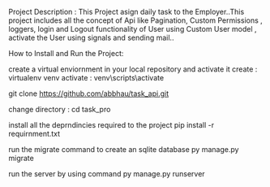 Project Description : This Project asign daily task to the Employer..This project includes all the concept of Api like Pagination, Custom Permissions , loggers, login and Logout 
functionality of User using Custom User model , activate the User using signals and sending mail..

How to Install and Run the Project:

create a virtual enviornment in your local repository and activate it create : virtualenv venv activate : venv\scripts\activate

git clone https://github.com/abbhau/task_api.git

change directory : cd task_pro

install all the deprndincies required to the project pip install -r requirnment.txt

run the migrate command to create an sqlite database py manage.py migrate

run the server by using command py manage.py runserver
